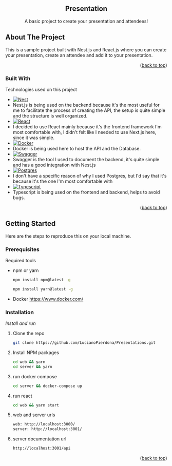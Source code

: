 <div id="top"></div>

<!-- PROJECT LOGO -->
<br />
<div align="center">
  <h2 align="center">Presentation</h2>

  <p align="center">
    A basic project to create your presentation and attendees!
  </p>
</div>

<!-- TABLE OF CONTENTS -->

<!-- ABOUT THE PROJECT -->

## About The Project

This is a sample project built with Nest.js and React.js where you can create your presentation, create an attendee and add it to your presentation.

<p align="right">(<a href="#top">back to top</a>)</p>

### Built With

Technologies used on this project

- [![Nest][nest.js]][nest-url]
- Nest.js is being used on the backend because it's the most useful for me to facilitate the process of creating the API, the setup is quite simple and the structure is well organized.
- [![React][react.js]][react-url]
- I decided to use React mainly because it's the frontend framework I'm most comfortable with, I didn't felt like I needed to use Next.js here, since it was simple.
- [![Docker][docker]][docker-url]
- Docker is being used here to host the API and the Database.
- [![Swagger][swagger]][swagger-url]
- Swagger is the tool I used to document the backend, it's quite simple and has a good integration with Nest.js
- [![Postgres][postgres]][postgres-url]
- I don't have a specific reason of why I used Postgres, but I'd say that it's because it's the one I'm most comfortable with
- [![Typescript][typescript]][typescript-url]
- Typescript is being used on the frontend and backend, helps to avoid bugs.

<p align="right">(<a href="#top">back to top</a>)</p>

<!-- GETTING STARTED -->

## Getting Started

Here are the steps to reproduce this on your local machine.

### Prerequisites

Required tools

- npm or yarn
  ```sh
  npm install npm@latest -g
  ```
    ```sh
  npm install yarn@latest -g
  ```
- Docker
 https://www.docker.com/

### Installation

_Install and run_

1. Clone the repo
   ```sh
   git clone https://github.com/LucianoPierdona/Presentations.git
   ```
2. Install NPM packages
   ```sh
   cd web && yarn
   cd server && yarn
   ```
3. run docker compose
   ```sh
   cd server && docker-compose up
   ```
3. run react
   ```sh
   cd web && yarn start
   ```
5. web and server urls
   ```sh
   web: http://localhost:3000/
   server: http://localhost:3001/
   ```
6. server documentation url
   ```sh
   http://localhost:3001/api
   ```

<p align="right">(<a href="#top">back to top</a>)</p>

<!-- MARKDOWN LINKS & IMAGES -->
<!-- https://www.markdownguide.org/basic-syntax/#reference-style-links -->

[contributors-shield]: https://img.shields.io/github/contributors/othneildrew/Best-README-Template.svg?style=for-the-badge
[contributors-url]: https://github.com/othneildrew/Best-README-Template/graphs/contributors
[forks-shield]: https://img.shields.io/github/forks/othneildrew/Best-README-Template.svg?style=for-the-badge
[forks-url]: https://github.com/othneildrew/Best-README-Template/network/members
[stars-shield]: https://img.shields.io/github/stars/othneildrew/Best-README-Template.svg?style=for-the-badge
[stars-url]: https://github.com/othneildrew/Best-README-Template/stargazers
[issues-shield]: https://img.shields.io/github/issues/othneildrew/Best-README-Template.svg?style=for-the-badge
[issues-url]: https://github.com/othneildrew/Best-README-Template/issues
[license-shield]: https://img.shields.io/github/license/othneildrew/Best-README-Template.svg?style=for-the-badge
[license-url]: https://github.com/othneildrew/Best-README-Template/blob/master/LICENSE.txt
[linkedin-shield]: https://img.shields.io/badge/-LinkedIn-black.svg?style=for-the-badge&logo=linkedin&colorB=555
[linkedin-url]: https://linkedin.com/in/othneildrew
[product-screenshot]: images/screenshot.png
[next.js]: https://img.shields.io/badge/next.js-000000?style=for-the-badge&logo=nextdotjs&logoColor=white
[next-url]: https://nextjs.org/
[nest.js]: https://img.shields.io/badge/nestjs-%23E0234E.svg?style=for-the-badge&logo=nestjs&logoColor=white
[nest-url]: https://nestjs.com
[docker]: https://img.shields.io/badge/docker-%230db7ed.svg?style=for-the-badge&logo=docker&logoColor=white
[docker-url]: https://www.docker.com/
[swagger]: https://img.shields.io/badge/-Swagger-%23Clojure?style=for-the-badge&logo=swagger&logoColor=white
[swagger-url]: https://swagger.io/
[postgres]: https://img.shields.io/badge/postgres-%23316192.svg?style=for-the-badge&logo=postgresql&logoColor=white
[postgres-url]: https://www.postgresql.org/
[typescript]: https://img.shields.io/badge/typescript-%23007ACC.svg?style=for-the-badge&logo=typescript&logoColor=white
[typescript-url]: https://www.typescriptlang.org/
[react.js]: https://img.shields.io/badge/React-20232A?style=for-the-badge&logo=react&logoColor=61DAFB
[react-url]: https://reactjs.org/
[vue.js]: https://img.shields.io/badge/Vue.js-35495E?style=for-the-badge&logo=vuedotjs&logoColor=4FC08D
[vue-url]: https://vuejs.org/
[angular.io]: https://img.shields.io/badge/Angular-DD0031?style=for-the-badge&logo=angular&logoColor=white
[angular-url]: https://angular.io/
[svelte.dev]: https://img.shields.io/badge/Svelte-4A4A55?style=for-the-badge&logo=svelte&logoColor=FF3E00
[svelte-url]: https://svelte.dev/
[laravel.com]: https://img.shields.io/badge/Laravel-FF2D20?style=for-the-badge&logo=laravel&logoColor=white
[laravel-url]: https://laravel.com
[bootstrap.com]: https://img.shields.io/badge/Bootstrap-563D7C?style=for-the-badge&logo=bootstrap&logoColor=white
[bootstrap-url]: https://getbootstrap.com
[jquery.com]: https://img.shields.io/badge/jQuery-0769AD?style=for-the-badge&logo=jquery&logoColor=white
[jquery-url]: https://jquery.com

